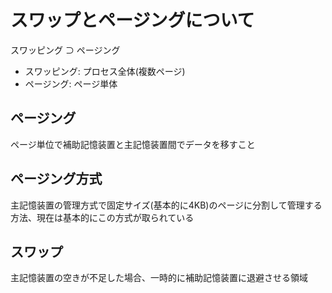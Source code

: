 # スワップとページングについて

スワッピング ⊃ ページング

- スワッピング: プロセス全体(複数ページ)
- ページング: ページ単体

## ページング

ページ単位で補助記憶装置と主記憶装置間でデータを移すこと

## ページング方式

主記憶装置の管理方式で固定サイズ(基本的に4KB)のページに分割して管理する方法、現在は基本的にこの方式が取られている

## スワップ

主記憶装置の空きが不足した場合、一時的に補助記憶装置に退避させる領域
